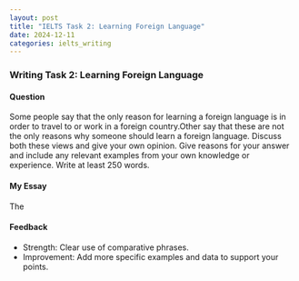 ```yaml
---
layout: post
title: "IELTS Task 2: Learning Foreign Language"
date: 2024-12-11
categories: ielts_writing
---
```


### Writing Task 2: Learning Foreign Language

#### Question
Some people say that the only reason for learning a foreign language is in order to travel to or work in a foreign country.Other say that these are not the only reasons why someone should learn a foreign language. Discuss both these views and give your own opinion. Give reasons for your answer and include any relevant examples from your own knowledge or experience. Write at least 250 words.

#### My Essay
The

#### Feedback
- Strength: Clear use of comparative phrases.
- Improvement: Add more specific examples and data to support your points.
